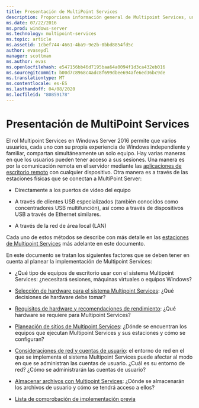 ```yaml
---
title: Presentación de MultiPoint Services
description: Proporciona información general de Multipoint Services, una manera de permitir que varios usuarios compartan un sistema
ms.date: 07/22/2016
ms.prod: windows-server
ms.technology: multipoint-services
ms.topic: article
ms.assetid: 1cbef744-4661-4ba9-9e2b-0bbd8854fd5c
author: evaseydl
manager: scottman
ms.author: evas
ms.openlocfilehash: e547156bb46d7195baa64a0094f1d3ca432eb016
ms.sourcegitcommit: b00d7c8968c4adc8f699dbee694afe6ed36bc9de
ms.translationtype: MT
ms.contentlocale: es-ES
ms.lasthandoff: 04/08/2020
ms.locfileid: "80859178"
---
```

# <a name="introducing-multipoint-services"></a>Presentación de MultiPoint Services
El rol Multipoint Services en Windows Server 2016 permite que varios usuarios, cada uno con su propia experiencia de Windows independiente y familiar, compartan simultáneamente un solo equipo. Hay varias maneras en que los usuarios pueden tener acceso a sus sesiones. Una manera es por la comunicación remota en el servidor mediante las [aplicaciones de escritorio remoto](../remote-desktop-services/clients/remote-desktop-clients.md) con cualquier dispositivo. Otra manera es a través de las estaciones físicas que se conectan a MultiPoint Server:  
  
-   Directamente a los puertos de vídeo del equipo  
  
-   A través de clientes USB especializados (también conocidos como concentradores USB multifunción), así como a través de dispositivos USB a través de Ethernet similares.  
  
-   A través de la red de área local (LAN)  
  
Cada uno de estos métodos se describe con más detalle en las [estaciones de Multipoint Services](MultiPoint-services-Stations.md) más adelante en este documento.  
  
En este documento se tratan los siguientes factores que se deben tener en cuenta al planear la implementación de Multipoint Services:  
  
-   ¿Qué tipo de equipos de escritorio usar con el sistema Multipoint Services: ¿necesitará sesiones, máquinas virtuales o equipos Windows?  
  
-   [Selección de hardware para el sistema Multipoint Services](Selecting-Hardware-for-Your-MultiPoint-services-System.md): ¿Qué decisiones de hardware debe tomar?  
  
-   [Requisitos de hardware y recomendaciones de rendimiento](Hardware-Requirements-and-Performance-Recommendations.md): ¿Qué hardware se requiere para Multipoint Services?  
  
-   [Planeación de sitios de Multipoint Services](MultiPoint-services-Site-Planning.md): ¿Dónde se encuentran los equipos que ejecutan Multipoint Services y sus estaciones y cómo se configuran?  
  
-   [Consideraciones de red y cuentas de usuario](Network-Considerations-and-User-Accounts.md): el entorno de red en el que se implementa el sistema Multipoint Services puede afectar al modo en que se administran las cuentas de usuario. ¿Cuál es su entorno de red? ¿Cómo se administrarán las cuentas de usuario?  
  
-   [Almacenar archivos con Multipoint Services](Storing-Files-with-MultiPoint-services.md): ¿Dónde se almacenarán los archivos de usuario y cómo se tendrá acceso a ellos?  
  
-   [Lista de comprobación de implementación previa](Predeployment-Checklist.md)  
